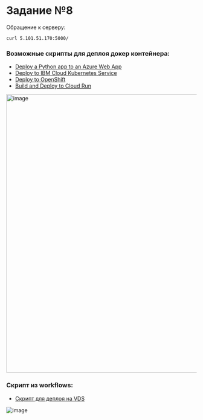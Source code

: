 # Задание №8

Обращение к серверу:
```
curl 5.101.51.170:5000/
```

### Возможные скрипты для деплоя докер контейнера:

- [Deploy a Python app to an Azure Web App](https://github.com/Mor-ald/task8_doker/blob/main/deploy/deploy_azure.yml)
- [Deploy to IBM Cloud Kubernetes Service](https://github.com/Mor-ald/task8_doker/blob/main/deploy/deploy_ibm.yml)
- [Deploy to OpenShift](https://github.com/Mor-ald/task8_doker/blob/main/deploy/deploy_openshift.yml)
- [Build and Deploy to Cloud Run](https://github.com/Mor-ald/task8_doker/blob/main/deploy/deploy_cloudrun.yml)

<img width="737" alt="image" src="https://user-images.githubusercontent.com/72343402/205642928-5cb2ea41-1153-41d8-82b4-403623f15158.png">

### Скрипт из workflows:

- [Скрипт для деплоя на VDS](https://github.com/Mor-ald/task8_docker/blob/main/.github/workflows/docker-image.yml) 

![image](https://user-images.githubusercontent.com/72343402/206737154-42d99407-2915-4f2e-bf7e-3cf43b1840e1.png)
